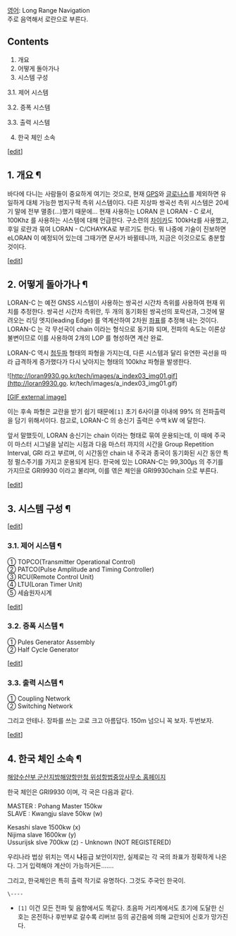 [영어](%EC%98%81%EC%96%B4.md): Long Range Navigation  
주로 음역해서 로란으로 부른다.

## Contents

    

1. 개요 
2. 어떻게 돌아가나 
3. 시스템 구성 
    

3.1. 제어 시스템

3.2. 증폭 시스템

3.3. 출력 시스템

4. 한국 체인 소속 

[[edit](http://rigvedawiki.net/r1/wiki.php/LORAN?action=edit&section=1)]

## 1. 개요 ¶

바다에 다니는 사람들이 중요하게 여기는 것으로, 현재 [GPS](GPS.md)와
[글로나스](%EA%B8%80%EB%A1%9C%EB%82%98%EC%8A%A4.md)를 제외하면 유일하게 대체 가능한 범지구적 측위
시스템이다. 다른 지상파 쌍곡선 측위 시스템은 20세기 말에 전부 멸종(...)했기 때문에... 현재 사용하는 LORAN 은 LORAN -
C 로서, 100Khz 를 사용하는 시스템에 대해 언급한다. 구소련의
[차이카](%EC%B0%A8%EC%9D%B4%EC%B9%B4.md)도 100kHz를 사용했고, 후일 로란과 묶여 LORAN -
C/CHAYKA로 부르기도 한다. 뭐 나중에 기술이 진보하면 eLORAN 이 예정되어 있는데 그때가면 문서가 바뀔테니까, 지금은 이것으로도
충분할 것이다.

  

[[edit](http://rigvedawiki.net/r1/wiki.php/LORAN?action=edit&section=2)]

## 2. 어떻게 돌아가나 ¶

LORAN-C 는 예전 GNSS 시스템이 사용하는 쌍곡선 시간차 측위를 사용하여 현재 위치를 추정한다. 쌍곡선 시간차 측위란, 두 개의
동기화된 쌍곡선의 포락선과, 그것에 딸려오는 리딩 엣지(leading Edge) 를 역계산하여 2차원
[좌표](%EC%A2%8C%ED%91%9C.md)를 추정해 내는 것이다. LORAN-C 는 각 무선국이 chain 이라는 형식으로
동기화 되며, 전파의 속도는 이론상 불변이므로 이를 사용하여 2개의 LOP 를 형성하면 계산 완료.

  

LORAN-C 역시 [첨두파](%EC%B2%A8%EB%91%90%ED%8C%8C.md) 형태의 파형을 가지는데, 다른 시스템과 달리
유연한 곡선을 따라 급격하게 증가했다가 다시 낮아지는 형태의 100khz 파형을 발생한다.

  

![http://loran9930.go.kr/tech/images/a_index03_img01.gif](http://loran9930.go.
kr/tech/images/a_index03_img01.gif)

[[GIF external image]](http://loran9930.go.kr/tech/images/a_index03_img01.gif)

  

이는 후속 파형은 교란을 받기 쉽기 때문에`[1]` 초기 6사이클 이내에 99% 의 전파출력을 담기 위해서이다. 참고로, LORAN-C 의
송신기 출력은 수백 kW 에 달한다.

  

앞서 말했듯이, LORAN 송신기는 chain 이라는 형태로 묶여 운용되는데, 이 때에 주국이 마스터 시그널을 날리는 시점과 다음 마스터
까지의 시간을 Group Repetition Interval, GRI 라고 부르며, 이 시간동안 chain 내 주국과 종국이 동기화된 시간
동안 특정 펄스주기를 가지고 운용되게 된다. 한국에 있는 LORAN-C는 99,300㎲ 의 주기를 가지므로 GRI9930 이라고 불리며,
이를 엮은 체인을 GRI9930chain 으로 부른다.

  

[[edit](http://rigvedawiki.net/r1/wiki.php/LORAN?action=edit&section=3)]

## 3. 시스템 구성 ¶

[[edit](http://rigvedawiki.net/r1/wiki.php/LORAN?action=edit&section=4)]

### 3.1. 제어 시스템 ¶

  

① TOPCO(Transmitter Operational Control)  
② PATCO(Pulse Amplitude and Timing Controller)  
③ RCU(Remote Control Unit)  
④ LTU(Loran Timer Unit)  
⑤ 세슘원자시계

  

[[edit](http://rigvedawiki.net/r1/wiki.php/LORAN?action=edit&section=5)]

### 3.2. 증폭 시스템 ¶

① Pules Generator Assembly  
② Half Cycle Generator

  

[[edit](http://rigvedawiki.net/r1/wiki.php/LORAN?action=edit&section=6)]

### 3.3. 출력 시스템 ¶

① Coupling Network  
② Switching Network

  

그리고 안테나. 장파를 쓰는 고로 크고 아름답다. 150m 넘으니 꼭 보자. 두번보자.

  
  

[[edit](http://rigvedawiki.net/r1/wiki.php/LORAN?action=edit&section=7)]

## 4. 한국 체인 소속 ¶

[해양수산부 군산지방해양항만청 위성항법중앙사무소 홈페이지](http://www.ndgps.go.kr/html/kr/index.html)

  

한국 체인은 GRI9930 이며, 각 국은 다음과 같다.

  

MASTER : Pohang Master 150kw  
SLAVE : Kwangju slave 50kw (w)  

Kesashi slave 1500kw (x)  
Nijima slave 1600kw (y)  
Ussurijsk slve 700kw (z) - Unknown (NOT REGISTERED)  

우리나라 법상 위치는 역시 **나**등급 보안이지만, 실제로는 각 국의 좌표가 정확하게 나온다. 그거 입력해야 계산이 가능하거든…….

  

그리고, 한국체인은 특히 출력 작기로 유명하다. 그것도 주국인 한국이.

`\----`

  * `[1]` 이건 모든 전파 및 음향에서도 똑같다. 초음파 거리계에서도 초기에 도달한 신호는 온전하나 후반부로 갈수록 리버브 등의 공간음에 의해 교란되어 신호가 망가진다.

